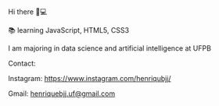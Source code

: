 Hi there 👋💻

📚 learning JavaScript, HTML5, CSS3

I am majoring in data science and artificial intelligence at UFPB
 
Contact: 

Instagram: https://www.instagram.com/henriqubjj/

Gmail: henriquebjj.uf@gmail.com
